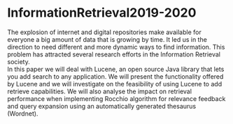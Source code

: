 # InformationRetrieval2019-2020

The explosion of internet and digital repositories make available for everyone a big amount of data 
that is growing by time. It led us in the direction to need different and more dynamic ways to find 
information.  This  problem  has  attracted  several  research  efforts  in  the  Information  Retrieval 
society.  
In this paper we will deal with Lucene, an open source Java library that lets you add search to any 
application.  We will  present  the functionality offered by Lucene and we will  investigate on the 
feasibility of using Lucene to add retrieve capabilities. We will also analyse the impact on retrieval 
performance when implementing Rocchio algorithm for relevance feedback and query expansion 
using an automatically generated thesaurus (Wordnet).  
